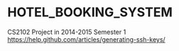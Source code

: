 HOTEL_BOOKING_SYSTEM
=====================================================
CS2102 Project in 2014-2015 Semester 1
https://help.github.com/articles/generating-ssh-keys/
